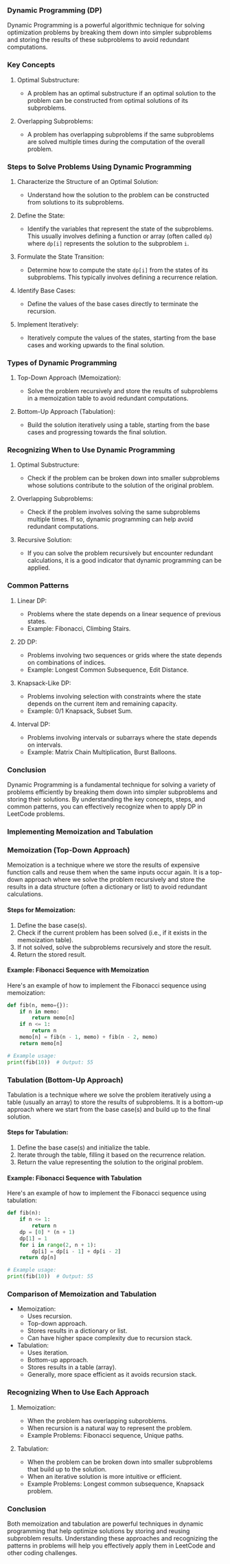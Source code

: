 ### Dynamic Programming (DP)

Dynamic Programming is a powerful algorithmic technique for solving optimization problems by breaking them down
into simpler subproblems and storing the results of these subproblems to avoid redundant computations.

### Key Concepts

1. Optimal Substructure:
   - A problem has an optimal substructure if an optimal solution to the problem can be constructed from
     optimal solutions of its subproblems.

2. Overlapping Subproblems:
   - A problem has overlapping subproblems if the same subproblems are solved multiple times during the computation
     of the overall problem.

### Steps to Solve Problems Using Dynamic Programming

1. Characterize the Structure of an Optimal Solution:
   - Understand how the solution to the problem can be constructed from solutions to its subproblems.

2. Define the State:
   - Identify the variables that represent the state of the subproblems. This usually involves defining a
     function or array (often called `dp`) where `dp[i]` represents the solution to the subproblem `i`.

3. Formulate the State Transition:
   - Determine how to compute the state `dp[i]` from the states of its subproblems. This typically involves
     defining a recurrence relation.

4. Identify Base Cases:
   - Define the values of the base cases directly to terminate the recursion.

5. Implement Iteratively:
   - Iteratively compute the values of the states, starting from the base cases and working upwards
     to the final solution.

### Types of Dynamic Programming

1. Top-Down Approach (Memoization):
   - Solve the problem recursively and store the results of subproblems in a memoization table to
     avoid redundant computations.

2. Bottom-Up Approach (Tabulation):
   - Build the solution iteratively using a table, starting from the base cases and progressing
     towards the final solution.


### Recognizing When to Use Dynamic Programming

1. Optimal Substructure:
   - Check if the problem can be broken down into smaller subproblems whose solutions contribute to the
     solution of the original problem.

2. Overlapping Subproblems:
   - Check if the problem involves solving the same subproblems multiple times. If so, dynamic programming can help
     avoid redundant computations.

3. Recursive Solution:
   - If you can solve the problem recursively but encounter redundant calculations, it is a good indicator that
     dynamic programming can be applied.

### Common Patterns

1. Linear DP:
   - Problems where the state depends on a linear sequence of previous states.
   - Example: Fibonacci, Climbing Stairs.

2. 2D DP:
   - Problems involving two sequences or grids where the state depends on combinations of indices.
   - Example: Longest Common Subsequence, Edit Distance.

3. Knapsack-Like DP:
   - Problems involving selection with constraints where the state depends on the current item and remaining capacity.
   - Example: 0/1 Knapsack, Subset Sum.

4. Interval DP:
   - Problems involving intervals or subarrays where the state depends on intervals.
   - Example: Matrix Chain Multiplication, Burst Balloons.

### Conclusion

Dynamic Programming is a fundamental technique for solving a variety of problems efficiently by breaking them down
into simpler subproblems and storing their solutions. By understanding the key concepts, steps, and common patterns,
you can effectively recognize when to apply DP in LeetCode problems.


### Implementing Memoization and Tabulation

### Memoization (Top-Down Approach)

Memoization is a technique where we store the results of expensive function calls and reuse them when the same
inputs occur again. It is a top-down approach where we solve the problem recursively and store the results in a
data structure (often a dictionary or list) to avoid redundant calculations.

#### Steps for Memoization:
1. Define the base case(s).
2. Check if the current problem has been solved (i.e., if it exists in the memoization table).
3. If not solved, solve the subproblems recursively and store the result.
4. Return the stored result.

#### Example: Fibonacci Sequence with Memoization

Here's an example of how to implement the Fibonacci sequence using memoization:

```python
def fib(n, memo={}):
    if n in memo:
        return memo[n]
    if n <= 1:
        return n
    memo[n] = fib(n - 1, memo) + fib(n - 2, memo)
    return memo[n]

# Example usage:
print(fib(10))  # Output: 55
```

### Tabulation (Bottom-Up Approach)

Tabulation is a technique where we solve the problem iteratively using a table (usually an array) to store the
results of subproblems. It is a bottom-up approach where we start from the base case(s) and build up to the
final solution.

#### Steps for Tabulation:
1. Define the base case(s) and initialize the table.
2. Iterate through the table, filling it based on the recurrence relation.
3. Return the value representing the solution to the original problem.

#### Example: Fibonacci Sequence with Tabulation

Here's an example of how to implement the Fibonacci sequence using tabulation:

```python
def fib(n):
    if n <= 1:
        return n
    dp = [0] * (n + 1)
    dp[1] = 1
    for i in range(2, n + 1):
        dp[i] = dp[i - 1] + dp[i - 2]
    return dp[n]

# Example usage:
print(fib(10))  # Output: 55
```

### Comparison of Memoization and Tabulation

- Memoization:
  - Uses recursion.
  - Top-down approach.
  - Stores results in a dictionary or list.
  - Can have higher space complexity due to recursion stack.
- Tabulation:
  - Uses iteration.
  - Bottom-up approach.
  - Stores results in a table (array).
  - Generally, more space efficient as it avoids recursion stack.

### Recognizing When to Use Each Approach

1. Memoization:
   - When the problem has overlapping subproblems.
   - When recursion is a natural way to represent the problem.
   - Example Problems: Fibonacci sequence, Unique paths.

2. Tabulation:
   - When the problem can be broken down into smaller subproblems that build up to the solution.
   - When an iterative solution is more intuitive or efficient.
   - Example Problems: Longest common subsequence, Knapsack problem.

### Conclusion

Both memoization and tabulation are powerful techniques in dynamic programming that help optimize solutions by
storing and reusing subproblem results. Understanding these approaches and recognizing the patterns in problems
will help you effectively apply them in LeetCode and other coding challenges.